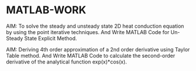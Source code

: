 # MATLAB-WORK


AIM: To solve the steady and unsteady state 2D heat conduction equation by using the point iterative techniques.
And Write MATLAB Code for Un-Steady State Explicit Method.

AIM: Deriving 4th order approximation of a 2nd order derivative using Taylor Table method.
And Write MATLAB Code to calculate the second-order derivative of the analytical function exp(x)*cos(x).
